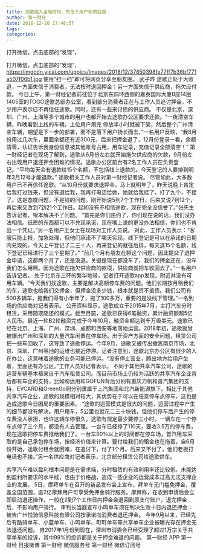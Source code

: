 ```yaml
---
title: 途歌陷入至暗时刻，失信于用户和供应商
author: 第一财经
date: 2018-12-20 17:48:57
tags: 
categories: 
---
```

打开微信，点击底部的“发现”，
<!-- more -->
打开微信，点击底部的“发现”，
https://imgcdn.yicai.com/uppics/images/2018/12/37850398fe77ff7b36bf771a507f06b1.jpg
使用“扫一扫”即可将网页分享至朋友圈。
武子晔
途歌正处于大败退，一方面失信于消费者，无法按时退回押金；另一方面失信于供应商，拖欠应付款。
今日上午，第一财经记者前往位于北京东四环西侧的嘉泰国际大厦B座14层1405室的TOGO途歌总部办公室，看到部分消费者正在与工作人员追讨押金，不少用户表示已不再信任途歌。同时，还有一些来讨债的供应商。
不仅是北京，深圳、广州、上海等多个城市的用户也都开始去途歌办公区要求还款。“一夜清空车辆，昨晚看到上线的车辆，上位用户用完 停放半小时就被下架，然后整个广州清空车辆，期望是下一步的部署，而不是落下用户扬长而去，”一名用户反映，“我8月份用过几次车，里面余额还有近300元，后来把押金退了，12月份登录一看，余额清零，认证告诉我身份信息被其他账号占用，用车记录，充值记录全部清空！”
第一财经记者在现场了解到，途歌从6月份左右就开始拖欠供应商的欠款，9月份左右出现用户退还押金困难的情况。途歌办公区前台有2名工作人员在负责登记。“平均每天会有退款给15个名额，不包括线上退款的。今天登记的人要排到明年3月12号才能退款。” 途歌相关工作人员对第一财经记者说。
尽管如此，大多数用户已不再信任途歌。“从10月份就要求退押金，马上就明年了，昨天说晚上肯定给我打过钱来，但没有退给我，我再打电话给她，她就给我挂了，打了九个，不接了。这是态度问题，不是钱的问题。刚开始说5到7个工作日，后来又说7到12个，再后来又改到7到21个工作日。起初没有不相信途歌，现在完全没信誉了。”张先生告诉记者，根本解决不了问题。
“首先是你们违约了，你们现在说的话，我们没办法相信。纸质的东西都可以不兑现承诺，现在嘴上说的更没办法相信，你们也不肯出一个凭证。”另一名用户王女士在现场对工作人员说。
对此，工作人员表示：“客服只能上报，加急处理，但他们承诺不了哪天实现。线下登记是可以在承诺的日期内兑现的，今天上午登记了二三十人，再来登记的就往后排，每天退15个名额，线下登记已经进行了三个星期了。”
“前几个月有朋友在聊这个问题，因此提交了退押金申请，这都两个月了，还是没退。关键是现在都没车了，我们的押金还在，没车我们怎么用啊。因为途歌在拖欠供应商的款项，供应商就把车收回去了。”一名用户告诉记者。
处于北京东三环的繁华地带，记者打开途歌app发现，附近并没有可用车辆。“今天我们找途歌，主要是解决高额停车费的问题。他们长期按月租我们的车，途歌也给我们交押金，但押金没多少钱，根本就是资不抵债。我们公司有500多辆车，拖我们得有小半年了，拖了100多万，重要的是没线下管理。”一名到场的供应商对记者表示。
公开资料显示，途歌成立于2015年7月，主打汽车分时租赁，采用随取随还的模式。截至目前，途歌已获得6笔融资，累计融资额超5亿人民币。最近一轮B2轮融资完成于今年10月，融资金额达到千万级美元。途歌已经在北京、上海、广州、深圳、成都和西安等地落地运营。2018年初，途歌就曾被爆出广州和深圳的大量汽车闲置在停车场。出于资产方面的安全问题，租赁公司把一些车回收了，这导致了途歌停运。今年9月，途歌又被传出撤离南京市场，北京、深圳、广州等地的运维也接近停滞。记者注意到，途歌北京办公区有很少的人在办公，这意味着途歌的业务可能已停运。“没有停止营业，腾出地方给用户坐着，里面还有办公区。”工作人员对记者表示。
不同于其他共享汽车公司，途歌的运营车辆基本都来自于汽车租赁公司。而目前市场上仍较为活跃的共享汽车企业背后都有车企的支持，比如盼达用和GOFUN背后分别有重庆力帆和首汽集团的支持，EVCARD和GreenGo则分别隶属于上汽集团和北汽新能源旗下。相比于其他共享汽车企业，途歌的规模相对较大，其优势在于可以在任意停车点停车，这也是造成途歌今日困局的重要因素。
“途歌的运营模式是很大的问题，运营过程中产生的细节都没有解决。用户用车，5公里也就花二三十块钱，但他们停车后产生的停车费没人承担，也许这辆车停很久，途歌有规定最少要停三小时。一辆车在一个停车点停了三个月，都没有人去管理。一台车已经停了110天，要收3.5万的停车费，现在途歌把停车费推给我们了。一台车90%以上的时间都在停车场，首汽租车采取的是自己承包停车场，按经济价值来计算。要付给我们的租金也在拖着，自6月份开始，途歌付租金就困难，在追讨下，付了1个月。后来又不付了，他们老板打电话也不接。”另一名供应商对记者表示，北京部分租赁公司给途歌供车。
 
 
 
共享汽车难以盈利根本问题是在需求端，分时租赁的有效利用率还比较低，未能达到盈利所要求的水平线，也由于价格战，造成一些企业的运营成本过高无法支撑企业的发展。
5日，摩拜单车在召开的新品发布会上宣布，拜单车无门槛免押金，覆盖全国范围，逾2亿摩拜用户可享受免押金骑行服务。摩拜称，在收到申请后会立即启动退还操作，一般在2到7个工作日内押金会退回到原支付账户，退完押金后，不影响用户骑行。
审判长当庭宣布小鸣单车须在判决生效十日内退还押金：被告广州悦骑信息科技有限公司按承诺向消费者退还押金。
今年9月以来，已经先后有酷骑单车、小蓝单车、小鸣单车、町町单车等共享单车企业被曝光存在押金无法退还问题。
自2017年1月份到现在，深圳市消委会已经受理了超过1万宗关于共享单车的投诉，其中99%的投诉都是关于押金难退的问题。
第一财经
APP
第一财经
日报微博
第一财经
微信服务号
第一财经
微信订阅号
